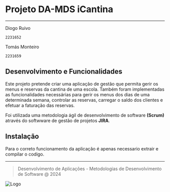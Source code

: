 # Projeto DA-MDS iCantina
---

Diogo Ruivo

   `2231652`

Tomás Monteiro

   `2231659`

## Desenvolvimento e Funcionalidades

Este projeto pretende criar uma aplicação de gestão que permita gerir os menus e reservas da cantina de uma escola.
Também foram implementadas as funcionalidades necessárias para gerir os menus dos dias de uma determinada semana, controlar as reservas, carregar o saldo dos clientes e efetuar a faturação das reservas.

Foi utilizada uma metodologia ágil de desenvolvimento de software **(Scrum)** através do softwware de gestão de projetos **JIRA**.

## Instalação

Para o correto funcionamento da aplicação é apenas necessario extrair e compilar o codigo.


***

> Desenvolvimento de Aplicações - Metodologias de Desenvolvimento de Software @ 2024

![Logo](https://eduportugal.eu/wp-content/uploads/2017/08/eduportugal_ipleiria_n.jpg)
